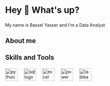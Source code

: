 <h1 align="left">Hey 👋 What's up?</h1>

###

<p align="left">My name is Bassel Yasser and I'm a Data Analyst</p>

###

<h2 align="left">About me</h2>

###

<h2 align="left">Skills and Tools</h2>

###

<div align="left">
  <img src="https://th.bing.com/th/id/OIP.Pc36T8TIcctJCVqbMUfWAQHaHw?rs=1&pid=ImgDetMain" height="40" alt="python logo"  />
  <img width="12" />
  <img src="https://clipground.com/images/microsoft-sql-logo-clipart-8.jpg" height="40" alt="sql logo"  />
  <img width="12" />
  <img src="https://th.bing.com/th/id/OIP.ykK5rw63b4q35gNZMsCwngHaHa?rs=1&pid=ImgDetMain" height="40" alt="excel logo"  />
  <img width="12" />
  <img src="https://vectorseek.com/wp-content/uploads/2023/09/Power-BI-Microsoft-Logo-Vector.svg-.png" height="40" alt="power bi logo"  />
  <img width="12" />
  <img src="https://th.bing.com/th/id/OIP.9y97zBHje2GDgkWQA8bsagHaBk?w=314&h=74&c=7&r=0&o=5&dpr=1.3&pid=1.7" height="40" alt="tableau logo"  />
  <img width="12" />
</div>

###
